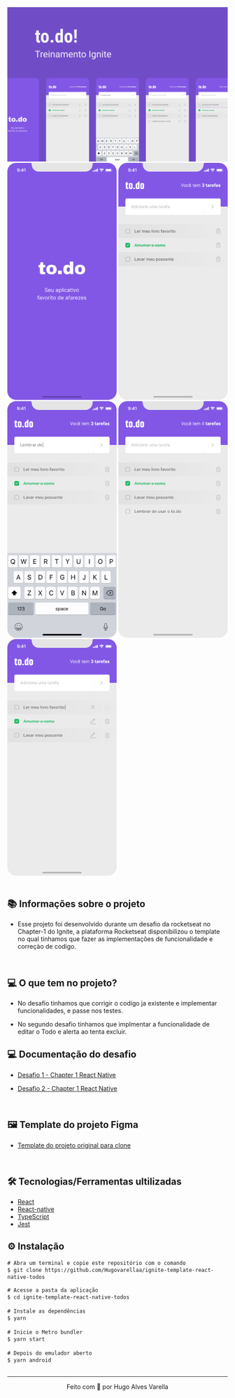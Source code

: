 
<div>
  <img src="./src/assets/images/capa.png">
</div>

<div>
  <img src="./src/assets/images/splash.png" width="250px">
  <img src="./src/assets/images/home.png" width="250px">
  <img src="./src/assets/images/digitando.png" width="250px">
  <img src="./src/assets/images/adicionado.png" width="250px">
  <img src="./src/assets/images/editar.png" width="250px">
</div>

<br/>

## 📚 Informações sobre o projeto

- Esse projeto foi desenvolvido durante um desafio da rocketseat no Chapter-1 do Ignite, a plataforma Rocketseat disponibilizou o template no qual tinhamos que fazer as implementações de funcionalidade e correçào de codigo.

&nbsp;


## 💻 O que tem no projeto?

- No desafio tinhamos que corrigir o codigo ja existente e implementar funcionalidades, e passe nos testes.

- No segundo desafio tinhamos que implmentar a funcionalidade de editar o Todo e alerta ao tenta excluir.

## 💻 Documentação do desafio

- [Desafio 1 - Chapter 1 React Native](https://chip-dryosaurus-9ab.notion.site/Chapter-I-Desafio-01-Conceitos-do-React-Native-3697ba4f1d044385b72aaf7b28d21df0)


- [Desafio 2 - Chapter 1 React Native](https://chip-dryosaurus-9ab.notion.site/Chapter-I-Desafio-02-Adicionando-edi-o-e-alertas-7f9b47f77fab47bf8b7d86ed234a9e1c)

<br/>

## 🖼️ Template do projeto Figma

- [Template do projeto original para clone](https://www.figma.com/file/C8kqA20R9fShwo3gPLjT5G/to.do-(Copy)?node-id=10485%3A499)

<br/>   

## 🛠️ Tecnologias/Ferramentas ultilizadas

- [React](https://pt-br.reactjs.org/E)
- [React-native](https://vitejs.dev/)
- [TypeScript](https://www.typescriptlang.org/)
- [Jest](https://testing-library.com/docs/)

## ⚙️ Instalação

```
# Abra um terminal e copie este repositório com o comando
$ git clone https://github.com/Hugovarellaa/ignite-template-react-native-todos
```

```
# Acesse a pasta da aplicação
$ cd ignite-template-react-native-todos

# Instale as dependências
$ yarn

# Inicie o Metro bundler
$ yarn start 

# Depois do emulador aberto
$ yarn android 


```

---

<p align="center">Feito com 💙 por Hugo Alves Varella</p>